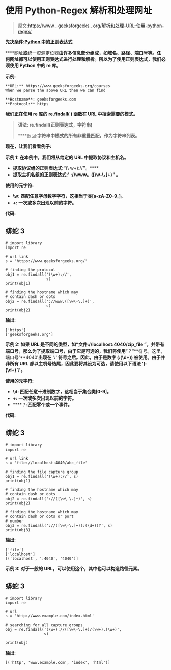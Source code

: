 # 使用 Python-Regex 解析和处理网址

> 原文:[https://www . geeksforgeeks . org/解析和处理-URL-使用-python-regex/](https://www.geeksforgeeks.org/parsing-and-processing-url-using-python-regex/)

**先决条件:**[**Python 中的正则表达式**](https://www.geeksforgeeks.org/regular-expression-python-examples-set-1/)

****网址**或**统一资源定位器**由许多信息部分组成，如域名、路径、端口号等。任何网址都可以使用正则表达式进行处理和解析。所以为了使用正则表达式，我们必须使用 Python 中的 **re** 库。**

****示例:****

```
**URL:** https://www.geeksforgeeks.org/courses
When we parse the above URL then we can find

**Hostname**: geeksforgeeks.com
**Protocol:** https 
```

**我们正在使用 re 库的 **re.findall( )** 函数在 URL 中搜索需要的模式。**

> ****语法:** re.findall(正则表达式，字符串)**
> 
> ****返回:**字符串中模式的所有非重叠匹配，作为字符串列表。**

**现在，让我们看看例子:**

****示例 1:** 在本例中，我们将从给定的 URL 中提取协议和主机名。**

*   **提取协议组的正则表达式:“**(\ w+)://**”**。****
*   **提取主机名组的正则表达式:' **://www。([\w\-\。]+)** ' **。****

****使用的元字符:****

*   ****\w:** 匹配任意字母数字字符，这相当于类[a-zA-Z0-9_]。**
*   ****+:** 一次或多次出现以前的字符。**

****代码:****

## **蟒蛇 3**

```
# import library
import re  

# url link
s = 'https://www.geeksforgeeks.org/'

# finding the protocol 
obj1 = re.findall('(\w+)://',
                  s)
print(obj1)

# finding the hostname which may
# contain dash or dots
obj2 = re.findall('://www.([\w\-\.]+)', 
                  s)
print(obj2)
```

****输出:****

```
['https']
['geeksforgeeks.org'] 
```

****示例 2:** 如果 URL 是不同的类型，如“**文件://localhost:4040/zip_file** ”，并带有端口号，那么为了提取端口号，由于它是可选的，我们将使用**“？”**符号。这里，端口号'**4040′**出现在 **':'** 符号之后。因此，由于是数字 **(:(\d+))** 被使用。由于并非所有 URL 都以主机号结尾，因此要将其设为可选，请使用以下语法 **'(:(\d+)？。****

****使用的元字符:****

*   ****\d:** 匹配任意十进制数字，这相当于集合类[0-9]。**
*   ****+:** 一次或多次出现以前的字符。**
*   ****？:**匹配零个或一个事件。**

****代码:****

## **蟒蛇 3**

```
# import library
import re  

# url link
s = 'file://localhost:4040/abc_file'

# finding the file capture group
obj1 = re.findall('(\w+)://', s)  
print(obj1)

# finding the hostname which may 
# contain dash or dots
obj2 = re.findall('://([\w\-\.]+)', s)
print(obj2)

# finding the hostname which may 
# contain dash or dots or port
# number
obj3 = re.findall('://([\w\-\.]+)(:(\d+))?', s)
print(obj3)
```

****输出:****

```
['file']
['localhost']
[('localhost', ':4040', '4040')] 
```

****示例 3:** 对于一般的 URL，可以使用这个，其中也可以构造路径元素。**

## **蟒蛇 3**

```
# import library
import re

# url
s = 'http://www.example.com/index.html' 

# searching for all capture groups
obj = re.findall('(\w+)://([\w\-\.]+)/(\w+).(\w+)',
                 s)

print(obj)
```

****输出:****

```
[('http', 'www.example.com', 'index', 'html')]
```